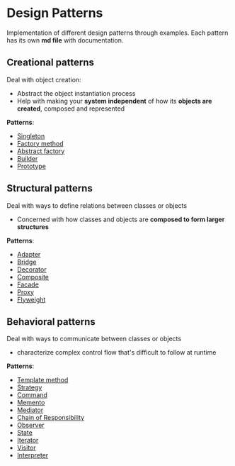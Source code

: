 ﻿# Design Patterns
Implementation of different design patterns through examples.
Each pattern has its own **md file** with documentation.

## Creational patterns
Deal with object creation:
- Abstract the object instantiation process
- Help with making your **system independent** of how its **objects are created**, composed and represented

**Patterns**:
- [Singleton](Sources/Creational/Singleton/README.md)
- [Factory method](Sources/Creational/FactoryMethod/README.md)
- [Abstract factory](Sources/Creational/AbstractFactory/README.md)
- [Builder](Sources/Creational/Builder/README.md)
- [Prototype](Sources/Creational/Prototype/README.md)

## Structural patterns
Deal with ways to define relations between classes or objects
- Concerned with how classes and objects are **composed to form larger structures**

**Patterns**:
- [Adapter](Sources/Structural/Adapter/README.md)
- [Bridge](Sources/Structural/Bridge/README.md)
- [Decorator](Sources/Structural/Decorator/README.md)
- [Composite](Sources/Structural/Composite/README.md)
- [Facade](Sources/Structural/Facade/README.md)
- [Proxy](Sources/Structural/Proxy/README.md)
- [Flyweight](Sources/Structural/Flyweight/README.md)

## Behavioral patterns
Deal with ways to communicate between classes or objects
- characterize complex control flow that's difficult to follow at runtime

**Patterns**:
- [Template method](Sources/Behavioral/TemplateMethod/README.md)
- [Strategy](Sources/Behavioral/Strategy/README.md)
- [Command](Sources/Behavioral/Command/README.md)
- [Memento](Sources/Behavioral/Memento/README.md)
- [Mediator](Sources/Behavioral/Mediator/README.md)
- [Chain of Responsibility](Sources/Behavioral/ChainOfResponsibility/README.md)
- [Observer](Sources/Behavioral/Observer/README.md)
- [State](Sources/Behavioral/State/README.md)
- [Iterator](Sources/Behavioral/Iterator/README.md)
- [Visitor](Sources/Behavioral/Visitor/README.md)
- [Interpreter](Sources/Behavioral/Interpreter/README.md)